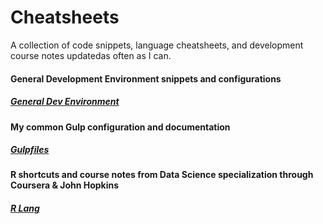 # Cheatsheets
A collection of code snippets, language cheatsheets, and development course notes updatedas often as I can.

#### General Development Environment snippets and configurations
##### [General Dev Environment](https://github.com/TomaszFoster/Cheatsheets/blob/master/cheatsheet.md)

#### My common Gulp configuration and documentation
##### [Gulpfiles](https://github.com/TomaszFoster/Cheatsheets/blob/master/gulpfile.md)

#### R shortcuts and course notes from Data Science specialization through Coursera & John Hopkins
##### [R Lang](https://github.com/TomaszFoster/Cheatsheets/blob/master/cheatsheetR.md)

